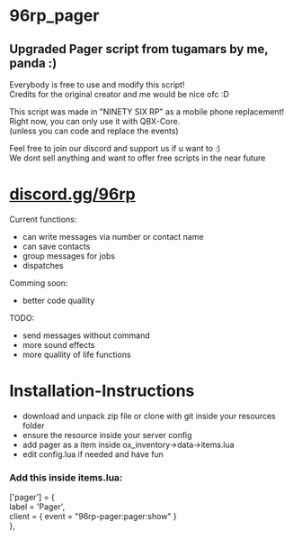# 96rp_pager
<h2>Upgraded Pager script from tugamars by me, panda :)</h2>
<p>
Everybody is free to use and modify this script!<br>
Credits for the original creator and me would be nice ofc :D<br>
</p>
<p>
This script was made in "NINETY SIX RP" as a mobile phone replacement!<br>
Right now, you can only use it with QBX-Core.<br>
(unless you can code and replace the events)<br>
</p>
<p>
Feel free to join our discord and support us if u want to :)<br>
We dont sell anything and want to offer free scripts in the near future<br>
</p>
<h1><a href="https://discord.gg/96rp">discord.gg/96rp</a></h1>
Current functions:
<ul>
   <li>can write messages via number or contact name</li>
   <li>can save contacts</li>
   <li>group messages for jobs</li>
   <li>dispatches</li>
</ul>

Comming soon:
<ul>
   <li>better code quallity</li>
</ul>
   

TODO:
<ul>
   <li>send messages without command</li>
   <li>more sound effects</li>
   <li>more quallity of life functions</li>
</ul>


<h1>Installation-Instructions</h1>
<ul>
   <li>download and unpack zip file or clone with git inside your resources folder</li>
   <li>ensure the resource inside your server config</li>
   <li>add pager as a item inside ox_inventory->data->items.lua</li>
   <li>edit config.lua if needed and have fun</li>
</ul>

<h3>Add this inside items.lua:</h3>
['pager'] = {<br>
   label = 'Pager',<br>
   client = { event = "96rp-pager:pager:show" }<br>
},
